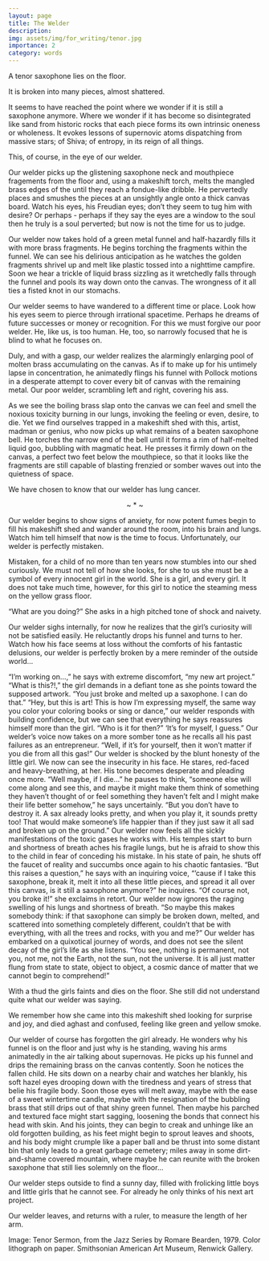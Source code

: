 ```yaml
---
layout: page
title: The Welder
description: 
img: assets/img/for_writing/tenor.jpg
importance: 2
category: words
---
```


A tenor saxophone lies on the floor.

It is broken into many pieces, almost shattered.

It seems to have reached the point where we wonder if it is still a saxophone anymore. Where we wonder if it has become so disintegrated like sand from historic rocks that each piece forms its own intrinsic oneness or wholeness. It evokes lessons of supernovic atoms dispatching from massive stars; of Shiva; of entropy, in its reign of all things.

This, of course, in the eye of our welder.

Our welder picks up the glistening saxophone neck and mouthpiece fragements from the floor and, using a makeshift torch, melts the mangled brass edges of the until they reach a fondue-like dribble. He pervertedly places and smushes the pieces at an unsightly angle onto a thick canvas board. Watch his eyes, his Freudian eyes; don’t they seem to tug him with desire? Or perhaps - perhaps if they say the eyes are a window to the soul then he truly is a soul perverted; but now is not the time for us to judge.

Our welder now takes hold of a green metal funnel and half-hazardly fills it with more brass fragments. He begins torching the fragments within the funnel. We can see his delirious anticipation as he watches the golden fragments shrivel up and melt like plastic tossed into a nighttime campfire. Soon we hear a trickle of liquid brass sizzling as it wretchedly falls through the funnel and pools its way down onto the canvas. The wrongness of it all ties a fisted knot in our stomachs.

Our welder seems to have wandered to a different time or place. Look how his eyes seem to pierce through irrational spacetime. Perhaps he dreams of future successes or money or recognition. For this we must forgive our poor welder. He, like us, is too human. He, too, so narrowly focused that he is blind to what he focuses on.

Duly, and with a gasp, our welder realizes the alarmingly enlarging pool of molten brass accumulating on the canvas. As if to make up for his untimely lapse in concentration, he animatedly flings his funnel with Pollock motions in a desperate attempt to cover every bit of canvas with the remaining metal. Our poor welder, scrambling left and right, covering his ass.

As we see the boiling brass slap onto the canvas we can feel and smell the noxious toxicity burning in our lungs, invoking the feeling or even, desire, to die. Yet we find ourselves trapped in a makeshift shed with this, artist, madman or genius, who now picks up what remains of a beaten saxophone bell. He torches the narrow end of the bell until it forms a rim of half-melted liquid goo, bubbling with magmatic heat. He presses it firmly down on the canvas, a perfect two feet below the mouthpiece, so that it looks like the fragments are still capable of blasting frenzied or somber waves out into the quietness of space.
	
We have chosen to know that our welder has lung cancer.

<p><center> ~ * ~ </center></p>

Our welder begins to show signs of anxiety, for now potent fumes begin to fill his makeshift shed and wander around the room, into his brain and lungs. Watch him tell himself that now is the time to focus. Unfortunately, our welder is perfectly mistaken.

Mistaken, for a child of no more than ten years now stumbles into our shed curiously. We must not tell of how she looks, for she to us she must be a symbol of every innocent girl in the world. She is a girl, and every girl. It does not take much time, however, for this girl to notice the steaming mess on the yellow grass floor.

“What are you doing?” She asks in a high pitched tone of shock and naivety.

Our welder sighs internally, for now he realizes that the girl’s curiosity will not be satisfied easily. He reluctantly drops his funnel and turns to her. Watch how his face seems at loss without the comforts of his fantastic delusions, our welder is perfectly broken by a mere reminder of the outside world... 

“I’m working on…,” he says with extreme discomfort, “my new art project.”
“What is this?!,” the girl demands in a defiant tone as she points toward the supposed artwork. “You just broke and melted up a saxophone. I can do that.”
“Hey, but this is art! This is how I’m expressing myself, the same way you color your coloring books or sing or dance,” our welder responds with building confidence, but we can see that everything he says reassures himself more than the girl.
“Who is it for then?”
‘It’s for myself, I guess.” Our welder’s voice now takes on a more somber tone as he recalls all his past failures as an entrepreneur.
“Well, if it’s for yourself, then it won’t matter if you die from all this gas!”
Our welder is shocked by the blunt honesty of the little girl. We now can see the insecurity in his face. He stares, red-faced and heavy-breathing, at her. His tone becomes desperate and pleading once more. “Well maybe, if I die...” he pauses to think, “someone else will come along and see this, and maybe it might make them think of something they haven’t thought of or feel something they haven’t felt and I might make their life better somehow,” he says uncertainly. 
“But you don’t have to destroy it. A sax already looks pretty, and when you play it, it sounds pretty too! That would make someone’s life happier than if they just saw it all sad and broken up on the ground.”
Our welder now feels all the sickly manifestations of the toxic gases he works with. His temples start to burn and shortness of breath aches his fragile lungs, but he is afraid to show this to the child in fear of conceding his mistake. In his state of pain, he shuts off the faucet of reality and succumbs once again to his chaotic fantasies.
“But this raises a question,” he says with an inquiring voice, “’cause if I take this saxophone, break it, melt it into all these little pieces, and spread it all over this canvas, is it still a saxophone anymore?” he inquires.
“Of course not, you broke it!” she exclaims in retort.
Our welder now ignores the raging swelling of his lungs and shortness of breath. “So maybe this makes somebody think: if that saxophone can simply be broken down, melted, and scattered into something completely different, couldn’t that be with everything, with all the trees and rocks, with you and me?” Our welder has embarked on a quixotical journey of words, and does not see the silent decay of the girl’s life as she listens. “You see, nothing is permanent, not you, not me, not the Earth, not the sun, not the universe. It is all just matter flung from state to state, object to object, a cosmic dance of matter that we cannot begin to comprehend!”

With a thud the girls faints and dies on the floor. She still did not understand quite what our welder was saying. 

We remember how she came into this makeshift shed looking for surprise and joy, and died aghast and confused, feeling like green and yellow smoke.

Our welder of course has forgotten the girl already. He wonders why his funnel is on the floor and just why is he standing, waving his arms animatedly in the air talking about supernovas. He picks up his funnel and drips the remaining brass on the canvas contently. Soon he notices the fallen child. He sits down on a nearby chair and watches her blankly, his soft hazel eyes drooping down with the tiredness and years of stress that belie his fragile body. Soon those eyes will melt away, maybe with the ease of a sweet wintertime candle, maybe with the resignation of the bubbling brass that still drips out of that shiny green funnel. Then maybe his parched and textured face might start sagging, loosening the bonds that connect his head with skin. And his joints, they can begin to creak and unhinge like an old forgotten building, as his feet might begin to sprout leaves and shoots, and his body might crumple like a paper ball and be thrust into some distant bin that only leads to a great garbage cemetery; miles away in some dirt-and-shame covered mountain, where maybe he can reunite with the broken saxophone that still lies solemnly on the floor...

Our welder steps outside to find a sunny day, filled with frolicking little boys and little girls that he cannot see. For already he only thinks of his next art project. 

Our welder leaves, and returns with a ruler, to measure the length of her arm.

Image: Tenor Sermon, from the Jazz Series by Romare Bearden, 1979. Color lithograph on paper. Smithsonian American Art Museum, Renwick Gallery.